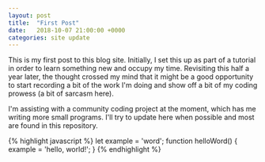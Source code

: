 ```yaml
---
layout: post
title:  "First Post"
date:   2018-10-07 21:00:00 +0000
categories: site update
---
```

This is my first post to this blog site. Initially, I set this up as part of a tutorial in order to learn something new and occupy my time. Revisiting this half a year later, the thought crossed my mind that it might be a good opportunity to start recording a bit of the work I'm doing and show off a bit of my coding prowess (a bit of sarcasm here). 

I'm assisting with a community coding project at the moment, which has me writing more small programs. I'll try to update here when possible and most are found in this repository.

{% highlight javascript %}
let example = 'word';
function helloWord() {
  example = 'hello, world!';
}
{% endhighlight %}